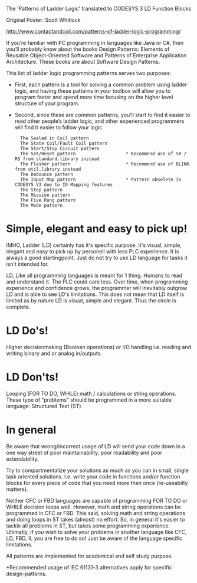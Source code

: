 The 'Patterns of Ladder Logic' translated to CODESYS 3 LD Function Blocks

Original Poster: Scott Whitlock

http://www.contactandcoil.com/patterns-of-ladder-logic-programming/

If you’re familiar with PC programming in languages like Java or C#, then you’ll probably know about the books Design Patterns: Elements of Reusable Object-Oriented Software and Patterns of Enterprise Application Architecture. These books are about Software Design Patterns.

This list of ladder logic programming patterns serves two purposes: 

* First, each pattern is a tool for solving a common problem using ladder logic, and having these patterns in your toolbox will allow you to program faster and spend more time focusing on the higher level structure of your program. 

* Second, since these are common patterns, you’ll start to find it easier to read other people’s ladder logic, and other experienced programmers will find it easier to follow your logic.

        The Sealed in Coil pattern              
        The State Coil/Fault Coil pattern               
        The Start/Stop Circuit pattern                          
        The Set/Reset pattern                   * Recommend use of SR / RS from standard.library instead
        The Flasher pattern                     * Recommend use of BLINK from util.library instead
        The Debounce pattern
        The Input Map pattern                   * Pattern obselete in CODESYS V3 due to IO Mapping features
        The Step pattern
        The Mission pattern
        The Five Rung pattern
        The Mode pattern


# Simple, elegant and easy to pick up!
IMHO, Ladder (LD) certainly has it's specific purpose. It's visual, simple, elegant and easy to pick up by personell with less PLC experience. It is always a good startingpoint. Just do not try to use LD language for tasks it isn't intended for. 

LD, Like all programming languages is meant for 1 thing. Humans to read and understand it. The PLC could care less. Over time, when programming experience and confidence grows, the programmer will inevitably outgrow LD and is able to see LD's limitations. This does not mean that LD itself is limited as by nature LD is visual, simple and elegant. Thus the circle is complete. 

# LD Do's!
Higher decisionmaking (Boolean operations) or I/O handling i.e. reading and writing binary and or analog in/outputs.

# LD Don'ts!
Looping (FOR TO DO, WHILE) math / calculations or string operations. 
These type of “problems” should be programmed in a more suitable language: Structured Text (ST).

# In general
Be aware that wrong/incorrect usage of LD will send your code down in a one way street of poor maintainability, poor readability and poor extendability. 

Try to compartmentalize your solutions as much as you can in small, single task oriented solutions. I.e. write your code in functions and/or function blocks for every piece of code that you need more then once (re-useabilty matters).

Neither CFC or FBD languages are capable of programming FOR TO DO or WHILE decision loops well. However, math and string operations can be programmed in CFC or FBD. This said, solving math and string operations and doing loops in ST takes (almost) no effort. So, in general it's easier to tackle all problems in ST, but takes some programming experience. Ultimatly, if you wish to solve your problems in another language like CFC, LD, FBD, IL you are free to do so! Just be aware of the language specific limitations.

All patterns are implemented for academical and self study purpose. 

*Recommended usage of IEC 61131-3 alternatives apply for specific design-patterns.
